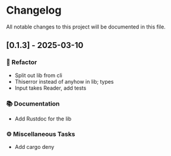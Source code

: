 # Changelog

All notable changes to this project will be documented in this file.

## [0.1.3] - 2025-03-10

### 🚜 Refactor

- Split out lib from cli
- Thiserror instead of anyhow in lib; types
- Input takes Reader, add tests

### 📚 Documentation

- Add Rustdoc for the lib

### ⚙️ Miscellaneous Tasks

- Add cargo deny

<!-- generated by git-cliff -->
